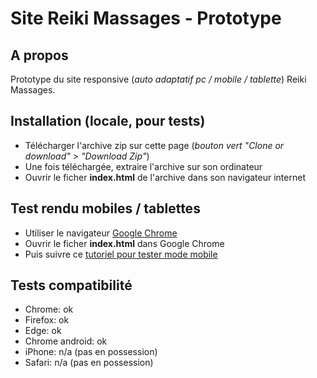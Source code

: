 # Site Reiki Massages - Prototype

## A propos

Prototype du site responsive (*auto adaptatif pc / mobile / tablette*) Reiki Massages.

## Installation (locale, pour tests)

- Télécharger l'archive zip sur cette page (*bouton vert "Clone or download" > "Download Zip"*)
- Une fois téléchargée, extraire l'archive sur son ordinateur
- Ouvrir le ficher **index.html** de l'archive dans son navigateur internet

## Test rendu mobiles / tablettes

- Utiliser le navigateur [Google Chrome](https://www.google.fr/chrome/browser/desktop/)
- Ouvrir le ficher **index.html** dans Google Chrome
- Puis suivre ce [tutoriel pour tester mode mobile](http://forums.cnetfrance.fr/topic/1239105-comment-voir-la-version-mobile-d-un-site-web-avec-chrome/)

## Tests compatibilité

- Chrome: ok
- Firefox: ok
- Edge: ok
- Chrome android: ok
- iPhone: n/a (pas en possession)
- Safari: n/a (pas en possession)
